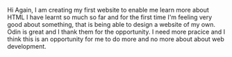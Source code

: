 Hi Again, I am creating my first website to enable me learn more about HTML
I have learnt so much so far and for the first time I'm feeling very good about something, that is being able to design a website of my own.
Odin is great and I thank them for the opportunity.
I need more pracice and I think this is an opportunity for me to do more and no more about about web development.
